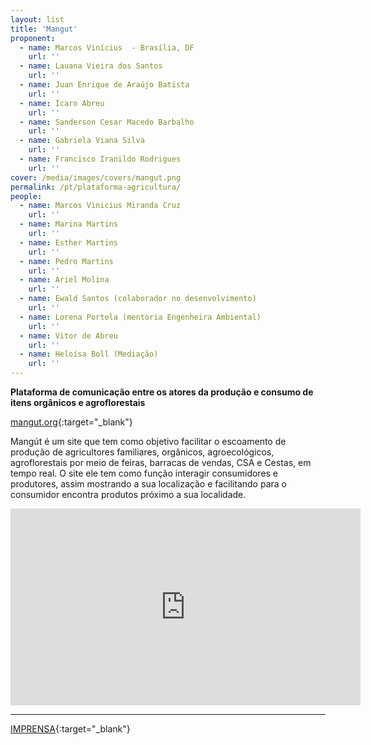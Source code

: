 ```yaml
---
layout: list
title: 'Mangut'
proponent:
  - name: Marcos Vinícius  - Brasília, DF
    url: ''
  - name: Lauana Vieira dos Santos
    url: ''
  - name: Juan Enrique de Araújo Batista
    url: ''
  - name: Ícaro Abreu
    url: ''
  - name: Sanderson Cesar Macedo Barbalho
    url: ''
  - name: Gabriela Viana Silva
    url: ''
  - name: Francisco Iranildo Rodrigues
    url: ''
cover: /media/images/covers/mangut.png
permalink: /pt/plataforma-agricultura/
people:
  - name: Marcos Vinicius Miranda Cruz
    url: ''
  - name: Marina Martins
    url: ''
  - name: Esther Martins
    url: ''
  - name: Pedro Martins
    url: ''
  - name: Ariel Molina
    url: ''
  - name: Ewald Santos (colaborador no desenvolvimento)
    url: ''
  - name: Lorena Portela (mentoria Engenheira Ambiental)
    url: ''
  - name: Vitor de Abreu
    url: ''
  - name: Heloísa Boll (Mediação)
    url: ''
---
```


**Plataforma de comunicação entre os atores da produção e consumo de itens orgânicos e agroflorestais**

[mangut.org](https://mangut.org){:target="_blank"}
  
Mangút é um site que tem como objetivo facilitar o escoamento de produção de agricultores familiares, orgânicos, agroecológicos, agroflorestais por meio de feiras, barracas de vendas, CSA e Cestas, em tempo real. O site ele tem como função interagir consumidores e produtores, assim mostrando a sua localização e facilitando para o consumidor encontra produtos próximo a sua localidade.
  
<div class="video-wrapper video-wrapper-16x9">
<iframe width="560" height="315" src="https://www.youtube.com/embed/S3JklKDkzz0" frameborder="0" allow="accelerometer; autoplay; encrypted-media; gyroscope; picture-in-picture" allowfullscreen></iframe>
</div>
  
---


[IMPRENSA](/2ed/pt/imprensa/mangut){:target="_blank"}